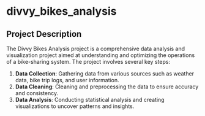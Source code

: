 # divvy_bikes_analysis

## Project Description

The Divvy Bikes Analysis project is a comprehensive data analysis and visualization project aimed at understanding and optimizing the operations of a bike-sharing system. The project involves several key steps:

1. **Data Collection**: Gathering data from various sources such as weather data, bike trip logs, and user information.
2. **Data Cleaning**: Cleaning and preprocessing the data to ensure accuracy and consistency.
3. **Data Analysis**: Conducting statistical analysis and creating visualizations to uncover patterns and insights.

